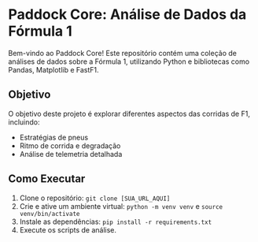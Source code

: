 # Paddock Core: Análise de Dados da Fórmula 1

Bem-vindo ao Paddock Core! Este repositório contém uma coleção de análises de dados sobre a Fórmula 1, utilizando Python e bibliotecas como Pandas, Matplotlib e FastF1.

## Objetivo

O objetivo deste projeto é explorar diferentes aspectos das corridas de F1, incluindo:
- Estratégias de pneus
- Ritmo de corrida e degradação
- Análise de telemetria detalhada

## Como Executar

1. Clone o repositório: `git clone [SUA_URL_AQUI]`
2. Crie e ative um ambiente virtual: `python -m venv venv` e `source venv/bin/activate`
3. Instale as dependências: `pip install -r requirements.txt`
4. Execute os scripts de análise.